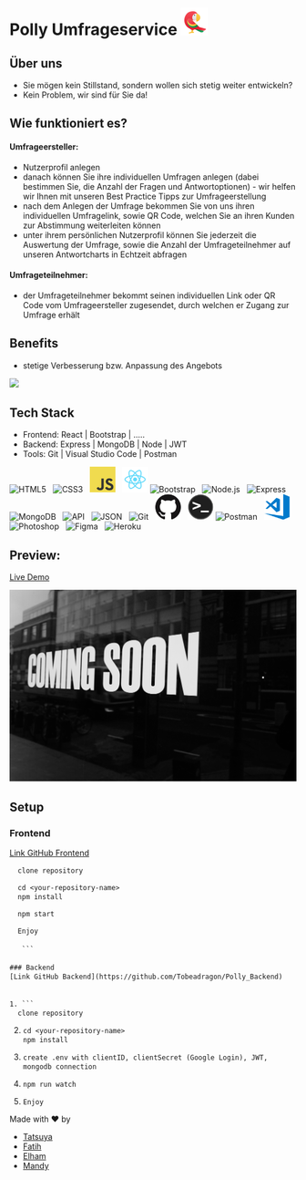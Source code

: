 # Polly Umfrageservice <img src="parrot.png">


## Über uns

- Sie mögen kein Stillstand, sondern wollen sich stetig weiter entwickeln?
- Kein Problem, wir sind für Sie da!

## Wie funktioniert es?

#### Umfrageersteller:

- Nutzerprofil anlegen
- danach können Sie ihre individuellen Umfragen anlegen (dabei bestimmen Sie, die Anzahl der Fragen und Antwortoptionen) - wir helfen wir Ihnen mit unseren Best Practice Tipps zur Umfrageerstellung
- nach dem Anlegen der Umfrage bekommen Sie von uns ihren individuellen Umfragelink, sowie QR Code, welchen Sie an ihren Kunden zur Abstimmung weiterleiten können
- unter ihrem persönlichen Nutzerprofil können Sie jederzeit die Auswertung der Umfrage, sowie die Anzahl der Umfrageteilnehmer auf unseren Antwortcharts in Echtzeit abfragen

#### Umfrageteilnehmer:

- der Umfrageteilnehmer bekommt seinen individuellen Link oder QR Code vom Umfrageersteller zugesendet, durch welchen er Zugang zur Umfrage erhält

## Benefits

- stetige Verbesserung bzw. Anpassung des Angebots
<img src="https://media.giphy.com/media/KetrHvz4qwcxZdni1O/giphy.gif">

## Tech Stack

- Frontend: React | Bootstrap | .....
- Backend: Express | MongoDB | Node | JWT
- Tools: Git | Visual Studio Code | Postman


<p align="left">
<img alt="HTML5" width="45px" src="https://imgur.com/Ebg8eFb.png" />
&nbsp;
<img alt="CSS3" width="45px" src="https://imgur.com/BkPuJlj.png" />
&nbsp;
<img alt="JavaScript" width="45px" src="https://raw.githubusercontent.com/github/explore/80688e429a7d4ef2fca1e82350fe8e3517d3494d/topics/javascript/javascript.png" />
&nbsp;
<img alt="React" width="45px" src="https://raw.githubusercontent.com/github/explore/80688e429a7d4ef2fca1e82350fe8e3517d3494d/topics/react/react.png" />
<img alt="Bootstrap" width="55px" src="https://i.pinimg.com/originals/c1/78/5d/c1785d50a929254419fa4aad0560b058.png" />
&nbsp;
<img alt="Node.js" width="45px" src="https://imgur.com/JAXgTMA.png" />
&nbsp;
<img alt="Express" width="65px" src="https://camo.githubusercontent.com/19952fb7bb64328054fd5a9f8c776ca606108cf3/68747470733a2f2f75706c6f6164732e746f7074616c2e696f2f626c6f672f63617465676f72792f6c6f676f2f32352f657870726573735f6a732e706e67" />
&nbsp;
<img alt="MongoDB" width="45px" src="https://camo.githubusercontent.com/d977c37fe74bd2ea7c56f086c9d0b2cb8d34d1a2/68747470733a2f2f7777772e636c6f7564612e63612f77702d636f6e74656e742f75706c6f6164732f323031332f30332f6d6f6e676f64622d6c6f676f2e706e67" />
&nbsp;
<img alt="API" width="55px" src="https://imgur.com/RLLIr4m.png" />
&nbsp;
<img alt="JSON" width="65px"src="https://imgur.com/lXP1Rph.png" />
&nbsp;
<img alt="Git" width="45px" src="https://imgur.com/uqCnGS8.png" />
&nbsp;
<img alt="GitHub" width="45px" src="https://raw.githubusercontent.com/github/explore/78df643247d429f6cc873026c0622819ad797942/topics/github/github.png" />
&nbsp;
<img alt="Terminal" width="45px" src="https://raw.githubusercontent.com/github/explore/80688e429a7d4ef2fca1e82350fe8e3517d3494d/topics/terminal/terminal.png" />
<img alt="Postman" width="55px" src="https://icon-library.com/images/postman-icon/postman-icon-6.jpg" />
&nbsp;
<img alt="Visual Studio Code" width="45px" src="https://raw.githubusercontent.com/github/explore/80688e429a7d4ef2fca1e82350fe8e3517d3494d/topics/visual-studio-code/visual-studio-code.png" />
&nbsp;
<img alt="Photoshop" width="45px" src="https://imgur.com/NpYquS6.png" />
&nbsp;
<img alt="Figma" width="55px" src="https://imgur.com/OPIlW8p.png" />
&nbsp;
<img alt="Heroku" width="45px" src="https://image.flaticon.com/icons/png/512/873/873120.png" />
&nbsp;
</p>


## Preview:

[Live Demo](https://polly-frontend.herokuapp.com/)
</br>
<p>
<img src="coming-soon.jpg" alt="coming-soon" width="600px"/>
</p>

## Setup
### Frontend
[Link GitHub Frontend](https://github.com/Tobeadragon/Polly_Frontend)

 ```
   clone repository
   ```
 ```
   cd <your-repository-name>
   npm install
   ```
 ```
   npm start
   ```
 ```
   Enjoy

    ```

### Backend
[Link GitHub Backend](https://github.com/Tobeadragon/Polly_Backend)

    
1. ```
   clone repository
   ```
2. ```
   cd <your-repository-name>
   npm install
   ```
3. ```
   create .env with clientID, clientSecret (Google Login), JWT, mongodb connection

4. ```
   npm run watch

    ```
4. ```
   Enjoy

    ```


Made with ❤️ by

- [Tatsuya](https://github.com/Tobeadragon)
- [Fatih](https://github.com/Fatihh53)
- [Elham](https://github.com/elhamhashemi56)
- [Mandy](https://github.com/MandyNeumeyer)


